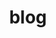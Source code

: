 ---
layout: page
title: blog
permalink: /blog/
nav: true
dropdown: true
children: 
    # - title: Robotics
    #   permalink: /blog/category/robotics/
    - title: divider
    - title: Programming
      permalink: /blog/category/programming/
    - title: divider
    - title: Computer Vision
      permalink: /blog/category/computer-vision/
    - title: divider
    - title: Reinforcement Learning
      permalink: /blog/category/reinforcement-learning/


---